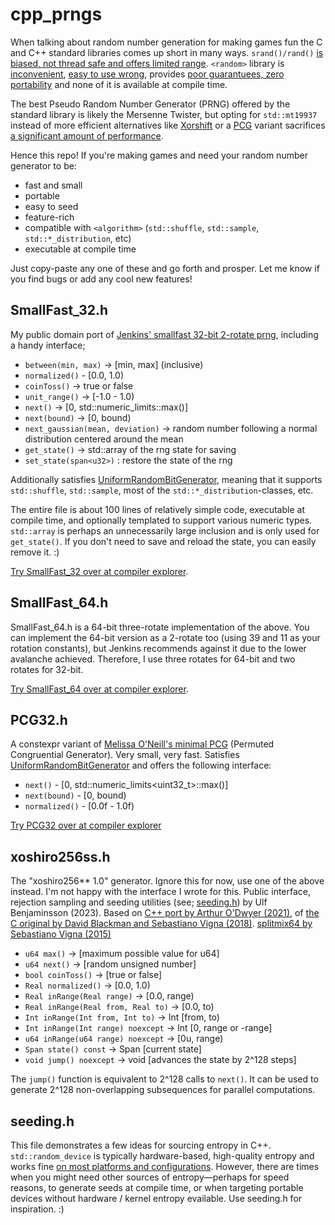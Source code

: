 # cpp_prngs
When talking about random number generation for making games fun the C and C++ standard libraries comes up short in many ways. `srand()/rand()` [is biased, not thread safe and offers limited range](https://codingnest.com/generating-random-numbers-using-c-standard-library-the-problems/#fn15). `<random>` library is [inconvenient](https://youtu.be/zUVQhcu32rg?si=G3LHsYagEHhH9UYS&t=234), [easy to use wrong](https://www.pcg-random.org/posts/cpp-seeding-surprises.html), provides [poor guarantuees, zero portability](https://codingnest.com/generating-random-numbers-using-c-standard-library-the-problems/) and none of it is available at compile time. 

The best Pseudo Random Number Generator (PRNG) offered by the standard library is likely the Mersenne Twister, but opting for `std::mt19937` instead of more efficient alternatives like [Xorshift](https://en.wikipedia.org/wiki/Xorshift) or a [PCG](https://en.wikipedia.org/wiki/Permuted_congruential_generator) variant sacrifices [a significant amount of performance](https://quuxplusone.github.io/blog/2021/11/23/xoshiro/). 

Hence this repo! If you're making games and need your random number generator to be: 
- fast and small
- portable
- easy to seed
- feature-rich
- compatible with `<algorithm>` (`std::shuffle`, `std::sample`, `std::*_distribution`, etc)
- executable at compile time

Just copy-paste any one of these and go forth and prosper. Let me know if you find bugs or add any cool new features!

## SmallFast_32.h
My public domain port of [Jenkins' smallfast 32-bit 2-rotate prng](https://burtleburtle.net/bob/rand/smallprng.html), including a handy interface;

* `between(min, max)` -> [min, max] (inclusive)
* `normalized()` - [0.0, 1.0)
* `coinToss()` -> true or false
* `unit_range()` -> [-1.0 - 1.0)
* `next()` -> [0, std::numeric_limits<u32>::max()]
* `next(bound)` -> [0, bound)
* `next_gaussian(mean, deviation)` -> random number following a normal distribution centered around the mean
* `get_state()` -> std::array of the rng state for saving
* `set_state(span<u32>)` : restore the state of the rng

Additionally satisfies [UniformRandomBitGenerator](https://en.cppreference.com/w/cpp/named_req/UniformRandomBitGenerator), meaning that it supports `std::shuffle`, `std::sample`, most of the `std::*_distribution`-classes, etc.

The entire file is about 100 lines of relatively simple code, executable at compile time, and optionally templated to support various numeric types. `std::array` is perhaps an unnecessarily large inclusion and is only used for `get_state()`. If you don't need to save and reload the state, you can easily remove it. :)

[Try SmallFast_32 over at compiler explorer](https://godbolt.org/z/dd1zx377j).

## SmallFast_64.h
SmallFast_64.h is a 64-bit three-rotate implementation of the above. You can implement the 64-bit version as a 2-rotate too (using 39 and 11 as your rotation constants), but Jenkins recommends against it due to the lower avalanche achieved. Therefore, I use three rotates for 64-bit and two rotates for 32-bit. 

[Try SmallFast_64 over at compiler explorer](https://godbolt.org/z/96crrq5nx).

## PCG32.h
A constexpr variant of [Melissa O'Neill's minimal PCG](https://www.pcg-random.org/download.html#minimal-c-implementation) (Permuted Congruential Generator). Very small, very fast. Satisfies [UniformRandomBitGenerator](https://en.cppreference.com/w/cpp/named_req/UniformRandomBitGenerator) and offers the following interface:

*  `next()` - [0, std::numeric_limits<uint32_t>::max()]
*  `next(bound)` - [0, bound)
*  `normalized()` - [0.0f - 1.0f)

[Try PCG32 over at compiler explorer](https://godbolt.org/z/WTa6GTqff)

## xoshiro256ss.h
The "xoshiro256** 1.0" generator. Ignore this for now, use one of the above instead. I'm not happy with the interface I wrote for this.
Public interface, rejection sampling and seeding utilities (see; [seeding.h](https://github.com/ulfben/cpp_prngs/blob/main/seeding.h)) by Ulf Benjaminsson (2023). 
Based on [C++ port by Arthur O'Dwyer (2021)](https://quuxplusone.github.io/blog/2021/11/23/xoshiro/), of [the C original by David Blackman and Sebastiano Vigna (2018)](https://prng.di.unimi.it/xoshiro256starstar.c).
[splitmix64 by Sebastiano Vigna (2015)](https://prng.di.unimi.it/splitmix64.c) 

* `u64 max()` -> [maximum possible value for u64]
* `u64 next()` -> [random unsigned number]
* `bool coinToss()` -> [true or false]
* `Real normalized()` -> [0.0, 1.0)
* `Real inRange(Real range)` -> [0.0, range)
* `Real inRange(Real from, Real to)` -> [0.0, to)
* `Int inRange(Int from, Int to)` -> Int [from, to)
* `Int inRange(Int range) noexcept` -> Int [0, range or -range]
* `u64 inRange(u64 range) noexcept` -> [0u, range)
* `Span state() const` -> Span [current state]
* `void jump() noexcept` -> void [advances the state by 2^128 steps]

The `jump()` function is equivalent to 2^128 calls to `next()`. It can be used to generate 2^128 non-overlapping subsequences for parallel computations.

## seeding.h
This file demonstrates a few ideas for sourcing entropy in C++. `std::random_device` is typically hardware-based, high-quality entropy and works fine [on most platforms and configurations](https://codingnest.com/generating-random-numbers-using-c-standard-library-the-problems/). However, there are times when you might need other sources of entropy—perhaps for speed reasons, to generate seeds at compile time, or when targeting portable devices without hardware / kernel entropy evailable. Use seeding.h for inspiration. :)

